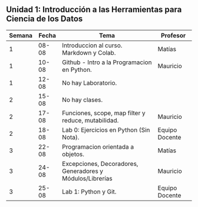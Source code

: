 ## Unidad 1: Introducción a las Herramientas para Ciencia de los Datos

| Semana | Fecha | Tema                                                   | Profesor       |
|--------|-------|--------------------------------------------------------|----------------|
| 1      | 08-08 | Introduccion al curso. Markdown y Colab.               | Matías         |
| 1      | 10-08 | Github - Intro a la Programacion en Python.                      | Mauricio       |
| 1      | 12-08 | No hay Laboratorio.                                             |                |
| 2      | 15-08 | No hay clases.                                             |              |
| 2      | 17-08 | Funciones, scope, map filter y reduce, mutabilidad. | Mauricio       |
| 2      | 18-08 | Lab 0: Ejercicios en Python (Sin Nota).                 | Equipo Docente |
| 3      | 22-08 | Programacion orientada a objetos.                 | Matías |
| 3      | 24-08 | Excepciones, Decoradores, Generadores y Módulos/Librerías                 | Mauricio |
| 3      | 25-08 | Lab 1: Python y Git.                | Equipo Docente |
